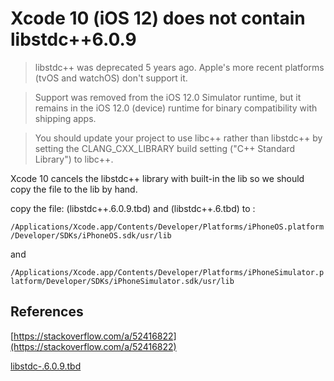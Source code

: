 # Xcode 10 (iOS 12) does not contain libstdc++6.0.9

>libstdc++ was deprecated 5 years ago. Apple's more recent platforms (tvOS and watchOS) don't support it.

>Support was removed from the iOS 12.0 Simulator runtime, but it remains in the iOS 12.0 (device) runtime for binary compatibility with shipping apps.

>You should update your project to use libc++ rather than libstdc++ by setting the CLANG_CXX_LIBRARY build setting ("C++ Standard Library") to libc++.

Xcode 10 cancels the libstdc++ library with built-in the lib so we should copy the file to the lib by hand.

copy the file: (libstdc++.6.0.9.tbd) and (libstdc++.6.tbd) to :

`/Applications/Xcode.app/Contents/Developer/Platforms/iPhoneOS.platform/Developer/SDKs/iPhoneOS.sdk/usr/lib`

and 

`/Applications/Xcode.app/Contents/Developer/Platforms/iPhoneSimulator.platform/Developer/SDKs/iPhoneSimulator.sdk/usr/lib`

## References

[https://stackoverflow.com/a/52416822](https://stackoverflow.com/a/52416822)

[libstdc-.6.0.9.tbd](https://github.com/Kila2/libstdc-.6.0.9.tbd)